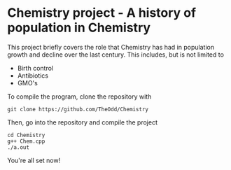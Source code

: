 # Chemistry project - A history of population in Chemistry

This project briefly covers the role that Chemistry has had in population growth and decline over the last century. This includes, but is not limited to

 - Birth control
 - Antibiotics
 - GMO's
 
To compile the program, clone the repository with

    git clone https://github.com/TheOdd/Chemistry
    
Then, go into the repository and compile the project
    
    cd Chemistry
    g++ Chem.cpp
    ./a.out
    
You're all set now!
